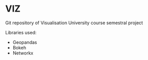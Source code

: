 # VIZ

Git repository of Visualisation University course semestral project

Libraries used:
- Geopandas
- Bokeh
- Networkx
